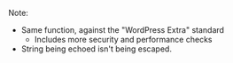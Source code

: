 <!-- .slide: data-background-image="resources/say-something-extra.png" data-background-size="60% auto" data-background-color="#010204" -->

Note:

* Same function, against the "WordPress Extra" standard
    - Includes more security and performance checks
* String being echoed isn't being escaped.
